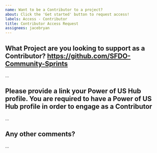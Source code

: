 ```yaml
---
name: Want to be a Contributor to a project?
about: Click the 'Get started' button to request access!
labels: Access - Contributor
title: Contributor Access Request
assignees: jacebryan
---
```


What Project are you looking to support as a Contributor?
https://github.com/SFDO-Community-Sprints
-------------------------------------------
…

Please provide a link your Power of US Hub profile.
You are required to have a Power of US Hub profile in order to engage as a Contributor
-------------------------------------------
…

Any other comments?
-------------------------------------------
…

